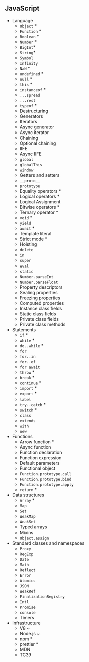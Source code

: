 ## JavaScript

- Language
  - `Object` *
  - `Function` *
  - `Boolean` *
  - `Number` *
  - `BigInt`*
  - `String`*
  - `Symbol`
  - `Infinity`
  - `NaN` *
  - `undefined` *
  - `null` *
  - `this` *
  - `instanceof` *
  - `...spread`
  - `...rest`
  - `typeof` *
  - Destructuring
  - Generators
  - Iterators
  - Async generator
  - Async iterator
  - Chaining
  - Optional chaining
  - IIFE
  - Async IIFE
  - `global`
  - `globalThis`
  - `window`
  - Getters and setters
  - `__proto__`
  - `prototype`
  - Equality operators *
  - Logical operators *
  - Logical Assignment
  - Bitwise operators *
  - Ternary operator *
  - `void` *
  - `yield`
  - `await` *
  - Template literal
  - Strict mode *
  - Hoisting
  - `delete`
  - `in`
  - `super`
  - `eval`
  - `static`
  - `Number.parseInt`
  - `Number.parseFloat`
  - Property descriptors
  - Sealing properties
  - Freezing properties
  - Computed properties
  - Instance class fields
  - Static class fields
  - Private class fields
  - Private class methods
- Statements
  - `if` *
  - `while` *
  - `do..while` *
  - `for`
  - `for..in`
  - `for..of`
  - `for await`
  - `throw` *
  - `break` *
  - `continue` *
  - `import` *
  - `export` *
  - `label`
  - `try..catch` *
  - `switch` *
  - `class`
  - `extends`
  - `with`
  - `new`
- Functions
  - Arrow function *
  - Async function
  - Function declaration
  - Function expression
  - Default parameters
  - Functional object
  - `Function.prototype.call`
  - `Function.prototype.bind`
  - `Function.prototype.apply`
  - `return` *
- Data structures
  - `Array` *
  - `Map`
  - `Set`
  - `WeakMap`
  - `WeakSet`
  - Typed arrays
  - Mixins
  - `Object.assign`
- Standard classes and namespaces
  - `Proxy`
  - `RegExp`
  - `Date`
  - `Math`
  - `Reflect`
  - `Error`
  - `Atomics`
  - `JSON`
  - `WeakRef`
  - `FinalizationRegistry`
  - `Intl`
  - `Promise`
  - `console`
  - Timers
- Infrastructure
  - V8 ~
  - Node.js ~
  - npm *
  - prettier *
  - MDN
  - TC39
